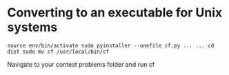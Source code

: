 # Converting to an executable for Unix systems

``
source env/bin/activate
sudo pyinstaller --onefile cf.py
...
...
cd dist
sudo mv cf /usr/local/bin/cf
``
  
Navigate to your contest problems folder and run cf <COMMAND> <ARGUMENTS>